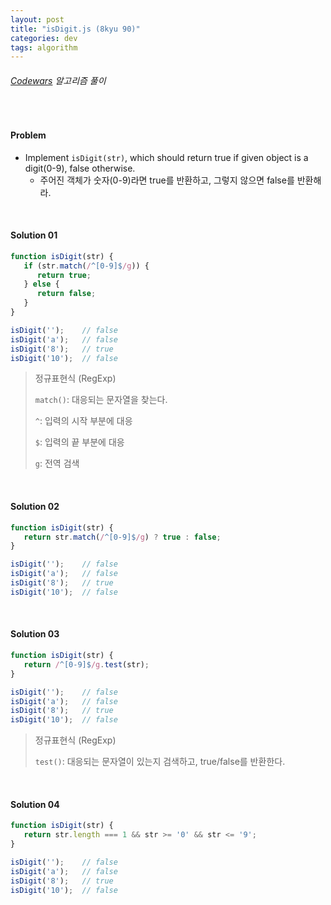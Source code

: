 ```yaml
---
layout: post
title: "isDigit.js (8kyu 90)"
categories: dev
tags: algorithm
---
```


###### [Codewars](https://www.codewars.com) 알고리즘 풀이

<br>

#### Problem

- Implement `isDigit(str)`, which should return true if given object is a digit(0-9), false otherwise.
  - 주어진 객체가 숫자(0-9)라면 true를 반환하고, 그렇지 않으면 false를 반환해라.

<br>

#### Solution 01

```js
function isDigit(str) {
   if (str.match(/^[0-9]$/g)) {
      return true;
   } else {
      return false;
   }
}

isDigit('');	// false
isDigit('a');	// false
isDigit('8');	// true
isDigit('10');	// false
```

> 정규표현식 (RegExp)
>
> `match()`: 대응되는 문자열을 찾는다.
>
> `^`: 입력의 시작 부분에 대응
>
> `$`: 입력의 끝 부분에 대응
>
> `g`: 전역 검색

<br>

#### Solution 02

```js
function isDigit(str) {
   return str.match(/^[0-9]$/g) ? true : false;
}

isDigit('');	// false
isDigit('a');	// false
isDigit('8');	// true
isDigit('10');	// false
```

<br>

#### Solution 03

```js
function isDigit(str) {
   return /^[0-9]$/g.test(str);
}

isDigit('');	// false
isDigit('a');	// false
isDigit('8');	// true
isDigit('10');	// false
```

> 정규표현식 (RegExp)
>
> `test()`: 대응되는 문자열이 있는지 검색하고, true/false를 반환한다.

<br>

#### Solution 04

```js
function isDigit(str) {
   return str.length === 1 && str >= '0' && str <= '9';
}

isDigit('');	// false
isDigit('a');	// false
isDigit('8');	// true
isDigit('10');	// false
```

<br>
